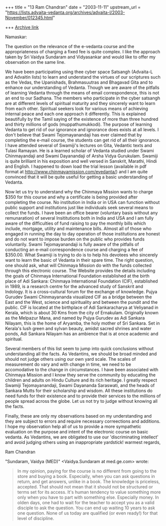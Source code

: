 +++
title = "13 Ram Chandran"
date = "2003-11-11"
upstream_url = "https://lists.advaita-vedanta.org/archives/advaita-l/2003-November/012345.html"

+++
[Archive link](https://lists.advaita-vedanta.org/archives/advaita-l/2003-November/012345.html)

Namaskar:

The question on the relevance of the e-vedanta course and the
appropriateness of charging a fixed fee is quite complex. I like the
approach taken by Sri Vaidya Sundaram and Vidyasankar and would like to
offer my observation on the same line.

We have been participating using thee cyber space Satsangh (Advaita-L and
Advaitin lists) to learn and understand the virtues of  our scriptures such
as the Vedas, the Upanishads, Brahmasuutras and Bhagavad Gita and to enhance
our understanding of  Vedanta. Though we are aware of the pitfalls of
learning Vedanta through the means of email correspondence, this is not an
end to our Sadhana. The members who participate in the cyber satsangh are at
different levels of spiritual maturity and they sincerely want to learn from
each other. Spiritual seekers look for various means of achieving internal
peace and each one approach it differently. This is explained beautifully by
the Tamil saying of the existence of more than three hundred and thirty
millions of gods (muppathumukkodi).  The purpose of learning Vedanta to get
rid of our ignorance and ignorance does exists at all levels. I don't
believe that Swami Tejomayanandaji has ever claimed that by completing the
e-mail course, the students can get rid of all their ignorance. I have
attended several of Swamiji's lectures on Gita, Vedantic texts and Tulasi
Ramayan. He is a learned scholar of Vedanta studied under Swami
Chinmayandaji and Swami Dayanandaji of Arsha Vidya Gurukulam. Swamiji is
quite brilliant in his exposition and well versed in Sanskrit, Marathi,
Hindi and English. I happened to down load the trial lesson (available in
pdf format at  http://www.chinmayamission.com/evedanta/) and  I am quite
convinced that it will be quite useful for getting a basic understanding of
Vedanta.

Now let us try to understand why the Chinmaya Mission wants to charge $350
for this course and why a certificate is being provided after completing the
course. No institution in India or in USA can function without public
support and institutions just like individuals seek several means to collect
the funds.  I have been an office bearer (voluntary basis without any
remunaration) of several Insititutions both in India and USA and I am fully
aware of the difficulties of fund raising to pay the monthly bills which
include, mortgage, utility and maintenance bills. Almost all of those who
engaged in running the day to day operation of those institutions are honest
and do not want to impose burden on the public who provides funds
voluntarily.  Swami Tejomayanandaji is  fully aware of the pitfalls of
conducting an e-mail  correspondence course and charging a fee of $350.00.
What Swamiji is trying to do is to help his devotees who sincerely want to
learn the basic of Vedanta in their spare time. The right question, one
should ask, what will Chinmaya Mission do with the funds collected through
this electronic course.  The Website provides the details including the
goals of Chinmaya International Foundation established at the birth place of
Adi Sankara:  Chinmaya International Foundation (CIF), established in 1989,
is a research centre for the advanced study of Sanskrit and Indology. It is
a cross-cultural forum for the exchange of knowledge. Pujya Gurudev Swami
Chinmayananda visualized CIF as a bridge between the East and the West,
science and spirituality and between the pundit and the public. CIF is
located at the birthplace of Adi Sankaracharya at Veliyanad in Kerala, which
is about 30 Kms from the city of Ernakulam. Originally known as the Melpazur
Mana, and named by Pujya Gurudev as Adi Sankara Nilayam, this is the home of
Aryamba, the holy mother of Sri Sankara. Set in Kerala's lush green and
sylvan beauty, amidst sacred shrines and water ponds, Adi Sankara Nilayam
has an ambience that is at once academic and spiritual.

Several members of this list seem to jump into quick conclusions without
understanding all the facts.  As Vedantins, we should be broad minded and
should not judge others using our own yard scale. The scales of measurement
do vary and with change in time, we need to be accomodative to the change in
circumstances.  I have been associated with Chinmaya Mission and I know they
serve the community by educating the children and adults on Hindu Culture
and its rich heritage. I greatly respect Swamiji Tejomayanandaji,  Swami
Dayananda Saraswati, and the heads of Sankara Mutts for their scholarship
and wisdom. All these institutions do need funds for their existence and to
provide their services to the millions of people spread across the globe.
Let us not try to judge without knowing all the facts.

Finally, these are only my observations based on my understanding and they
are subject to errors and require necessary correections and additions.  I
hope my observation help all of us to provide a more sympathetic evaluation
on the purpose and intent of the electronic course on basic vedanta. As
Vedantins, we are obligated to use our 'discriminating intellect' and avoid
judging others using an inappropriate yardstick!
warmest regards,

Ram Chandran

"Sundaram, Vaidya (MED)" <Vaidya.Sundaram at med.ge.com> wrote:

>  In my opinion, paying for the course is no different from going to the
>store and buying a book. Especially, when you can ask questions in return,
>and get answers, unlike in a book. The knowledge is priceless, accepted.
>That should not mean that it should not be structured or terms set for its
>access. It's human tendency to value something more only when you have to
>part with something else. Especially money. In olden days, one had to wait
>for the teacher to accept you as a valid disciple to ask the question. You
>can end up waiting 10 years to ask one question. None of us today are
>qualified (or even ready!) for that level of discipline.


